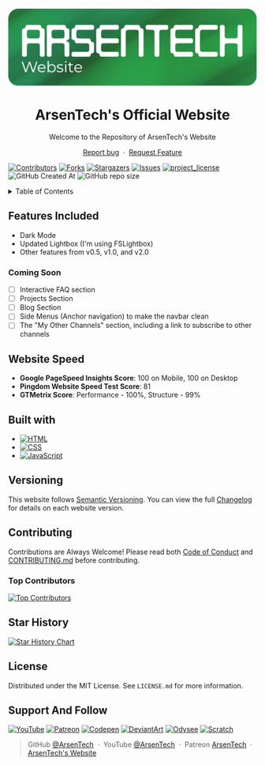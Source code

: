 <p align="center">
     <img src=".github/main-web.png">
</p>
<h1 align="center">ArsenTech's Official Website</h1>
<p align="center">Welcome to the Repository of ArsenTech's Website</p>
<p align="center">
     <a href="https://github.com/ArsenTech/arsentech.github.io/issues/new?assignees=&labels=&template=bug_report.md&title=">Report bug</a>
     &nbsp;&middot;&nbsp;
     <a href="https://github.com/ArsenTech/arsentech.github.io/issues/new?assignees=&labels=&template=feature_request.md&title=">Request Feature</a>
</p>

[![Contributors][contributors-shield]][contributors-url]
[![Forks][forks-shield]][forks-url]
[![Stargazers][stars-shield]][stars-url]
[![Issues][issues-shield]][issues-url]
[![project_license][license-shield]][license-url]
![GitHub Created At][created-at-shield]
![GitHub repo size][repo-size-shield]

<details>
     <summary>Table of Contents</summary>
     <ol>
          <li><a href="#features-included">Features</a></li>
          <li><a href="#website-speed">Website Speed</a></li>
          <li><a href="#built-with">Built with</a></li>
          <li><a href="#versioning">Versioning</a></li>
          <li>
               <a href="#contributing">Contributing</a>
               <ul>
                    <li><a href="#top-contributors">Top Contributors</a></li>
               </ul>
          </li>
          <li><a href="#star-history">Star History</a></li>
          <li><a href="#license">License</a></li>
     </ol>
</details>

## Features Included
- Dark Mode
- Updated Lightbox (I'm using FSLightbox)
- Other features from v0.5, v1.0, and v2.0
### Coming Soon
- [ ] Interactive FAQ section
- [ ] Projects Section
- [ ] Blog Section
- [ ] Side Menus (Anchor navigation) to make the navbar clean
- [ ] The "My Other Channels" section, including a link to subscribe to other channels

## Website Speed
- **Google PageSpeed Insights Score**: 100 on Mobile, 100 on Desktop
- **Pingdom Website Speed Test Score**: 81
- **GTMetrix Score**: Performance - 100%, Structure - 99%

## Built with
- [![HTML][html-shield]][html-url]
- [![CSS][css-shield]][css-url]
- [![JavaScript][js-shield]][js-url]

## Versioning
This website follows [Semantic Versioning](https://semver.org/). You can view the full [Changelog][changelog-url] for details on each website version.

## Contributing
Contributions are Always Welcome! Please read both [Code of Conduct][code-of-conduct-url] and [CONTRIBUTING.md][contributing-url] before contributing.
### Top Contributors
[![Top Contributors][top-contributors]][contributors-url]

## Star History
[![Star History Chart][star-history-chart]][star-history-url]

## License
Distributed under the MIT License. See `LICENSE.md` for more information.

## Support And Follow
[![YouTube][yt-shield]][yt-url]
[![Patreon][patreon-shield]][patreon-url]
[![Codepen][codepen-shield]][codepen-url]
[![DeviantArt][deviantart-shield]][deviantart-url]
[![Odysee][odysee-shield]][odysee-url]
[![Scratch][scratch-shield]][scratch-url]

> GitHub [@ArsenTech][github-url] &nbsp;&middot;&nbsp;
> YouTube [@ArsenTech][yt-url] &nbsp;&middot;&nbsp;
> Patreon [ArsenTech][patreon-url] &nbsp;&middot;&nbsp;
> [ArsenTech's Website][website-url]

<!-- Markdown Links -->
[star-history-chart]: https://api.star-history.com/svg?repos=ArsenTech/arsentech.github.io&type=Date
[star-history-url]: https://api.star-history.com/svg?repos=ArsenTech/arsentech.github.io&type=Date
[contributors-shield]: https://img.shields.io/github/contributors/ArsenTech/arsentech.github.io.svg?style=for-the-badge&color=%2322b455
[contributors-url]: https://github.com/ArsenTech/arsentech.github.io/graphs/contributors
[top-contributors]: https://contrib.rocks/image?repo=arsentech/arsentech.github.io
[forks-shield]: https://img.shields.io/github/forks/ArsenTech/arsentech.github.io.svg?style=for-the-badge&color=%2322b455
[forks-url]: https://github.com/ArsenTech/arsentech.github.io/network/members
[stars-shield]: https://img.shields.io/github/stars/ArsenTech/arsentech.github.io.svg?style=for-the-badge&color=%2322b455
[stars-url]: https://github.com/ArsenTech/arsentech.github.io/stargazers
[issues-shield]: https://img.shields.io/github/issues/ArsenTech/arsentech.github.io.svg?style=for-the-badge
[issues-url]: https://github.com/ArsenTech/arsentech.github.io/issues
[license-shield]: https://img.shields.io/github/license/ArsenTech/arsentech.github.io?color=%2322b455&style=for-the-badge
[license-url]: https://github.com/ArsenTech/arsentech.github.io/blob/main/LICENSE.md
[created-at-shield]: https://img.shields.io/github/created-at/ArsenTech/arsentech.github.io?style=for-the-badge
[repo-size-shield]: https://img.shields.io/github/repo-size/ArsenTech/arsentech.github.io?style=for-the-badge
[code-of-conduct-url]: https://github.com/ArsenTech/arsentech.github.io/blob/main/CODE_OF_CONDUCT.md
[contributing-url]: https://github.com/ArsenTech/arsentech.github.io/blob/main/CONTRIBUTING.md
[changelog-url]: https://github.com/ArsenTech/arsentech.github.io/blob/main/CHANGELOG.md
[website-url]: https://arsentech.github.io

<!-- Languages -->
[html-shield]:https://img.shields.io/badge/HTML5-E34F26?style=for-the-badge&logo=html5&logoColor=white
[html-url]:https://developer.mozilla.org/en-US/docs/Web/HTML
[css-shield]:https://img.shields.io/badge/CSS3-1572B6?style=for-the-badge&logo=css3&logoColor=white
[css-url]: https://developer.mozilla.org/en-US/docs/Web/CSS
[js-shield]:https://img.shields.io/badge/JavaScript-323330?style=for-the-badge&logo=javascript&logoColor=F7DF1E
[js-url]: https://developer.mozilla.org/en-US/docs/Web/JavaScript

<!-- External Links -->
[yt-shield]: https://img.shields.io/badge/ArsenTech%20-222222.svg?&style=for-the-badge&logo=YouTube&logoColor=%23FF0000
[yt-url]:https://www.youtube.com/channel/UCrtH0g6NE8tW5VIEgDySYtg
[patreon-shield]:https://img.shields.io/badge/-ArsenTech-222222?style=for-the-badge&logo=patreon&logoColor=white
[patreon-url]:https://www.patreon.com/ArsenTech
[codepen-shield]: https://img.shields.io/badge/-ArsenTech-222222?style=for-the-badge&logo=codepen&logoColor=white
[codepen-url]: https://codepen.io/ArsenTech
[deviantart-shield]: https://img.shields.io/badge/-Arsen2005-222222?style=for-the-badge&logo=deviantart&logoColor=05cc46
[deviantart-url]: https://www.deviantart.com/arsen2005
[odysee-shield]: https://img.shields.io/badge/-ArsenTech-222222?style=for-the-badge&logo=odysee&logoColor=FA9626
[odysee-url]: https://odysee.com/@ArsenTech
[scratch-shield]: https://img.shields.io/badge/-ArsenTech-222222?style=for-the-badge&logo=scratch&logoColor=orange
[scratch-url]: https://scratch.mit.edu/users/ArsenTech/
[github-url]: https://github.com/ArsenTech
